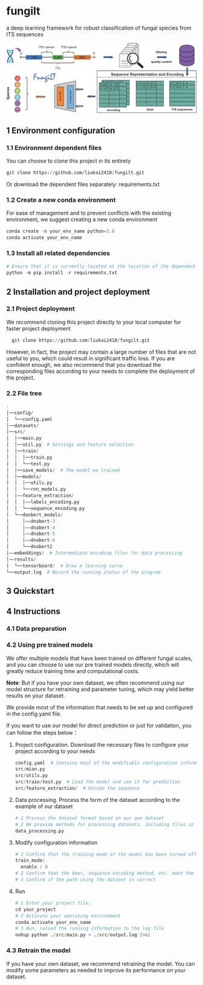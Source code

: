 # fungilt
a deep learning framework for robust classification of fungal species from ITS sequences

![abstract](./images/fig0.png)

## 1 Environment configuration

### 1.1 Environment dependent files

You can choose to clone this project in its entirety

```python
git clone https://github.com/liukai2410/fungilt.git
```
Or download the dependent files separately: requirements.txt

### 1.2 Create a new conda environment
For ease of management and to prevent conflicts with the existing environment, we suggest creating a new conda environment
```python
conda create -n your_env_name python=3.8
conda activate your_env_name
```

### 1.3 Install all related dependencies
```python
# Ensure that it is currently located at the location of the dependent file
python -m pip install -r requirements.txt
```

## 2 Installation and project deployment
### 2.1 Project deployment
We recommend cloning this project directly to your local computer for faster project deployment
```python
  git clone https://github.com/liukai2410/fungilt.git
```
However, in fact, the project may contain a large number of files that are not useful to you, which could result in significant traffic loss. If you are confident enough, we also recommend that you download the corresponding files according to your needs to complete the deployment of the project.
### 2.2 File tree
```python
·
│──config/
│  └──config.yaml
│──datasets/
│──src/
│  │──main.py
│  │──util.py  # Settings and feature selection
│  │──train/
│  │  │──train.py
│  │  └──test.py
│  │──save_models/  # The model we trained
│  │──models/
│  │  │──utils.py
│  │  └──rnn_models.py
│  │——feature_extraction/
│  │  │——labels_encoding.py
│  │  └──sequence_encoding.py
│  └──danbert_models/ 
│     │——dnabert-3
│     │——dnabert-4
│     │——dnabert-5
│     │——dnabert-6
│     └──dnabert2
│——embeddings/  # Intermediate encoding files for data processing
│——results/
│  └──tensorboard/  # Draw a learning curve
└──output.log  # Record the running status of the program
```
## 3 Quickstart
## 4 Instructions
### 4.1 Data preparation

### 4.2 Using pre trained models
We offer multiple models that have been trained on different fungal scales, and you can choose to use our pre trained models directly, which will greatly reduce training time and computational costs.

**Note**: But if you have your own dataset, we often recommend using our model structure for retraining and parameter tuning, which may yield better results on your dataset.

We provide most of the information that needs to be set up and configured in the config.yaml file.

If you want to use our model for direct prediction or just for validation, you can follow the steps below：

  1. Project configuration. Download the necessary files to configure your project according to your needs
    
     ```python
     config.yaml  # Contains most of the modifiable configuration information
     src/mian.py
     src/utils.py
     src/train/test.py  # Load the model and use it for prediction
     src/feature_extraction/  # Encode the sequence
     ```
  2. Data processing. Process the form of the dataset according to the example of our dataset
     
     ```python
     # 1 Process the dataset format based on our own dataset
     # 2 We provide methods for processing datasets, including files in the most commonly used fasta format
     data_processing.py
     ```
  3. Modify configuration information

     ```python
     # 1 Confirm that the training mode of the model has been turned off
     train_mode:
       enable : 0
     # 2 Confirm that the kmer, sequence encoding method, etc. meet the requirements of the specific model
     # 3 Confirm if the path using the dataset is correct
     ```
  4. Run

     ```python
     # 1 Enter your project file，
     cd your_project
     # 2 Activate your operating environment
     conda activate your_env_name
     # 3 Run, reload the running information to the log file
     nohup python ./src/main.py > ./src/output.log 2>&1
     ```

### 4.3 Retrain the model
If you have your own dataset, we recommend retraining the model. You can modify some parameters as needed to improve its performance on your dataset.
